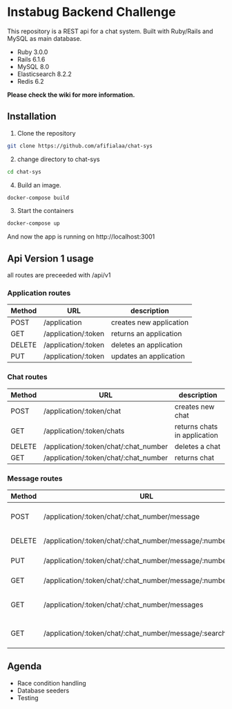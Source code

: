 # Instabug Backend Challenge

This repository is a REST api for a chat system. Built with Ruby/Rails and MySQL as main database.
* Ruby 3.0.0
* Rails 6.1.6
* MySQL 8.0
* Elasticsearch 8.2.2
* Redis 6.2

**Please check the wiki for more information.**

## Installation

1. Clone the repository
```bash
git clone https://github.com/afifialaa/chat-sys
```
2. change directory to chat-sys
```bash
cd chat-sys
```
4. Build an image.
```bash
docker-compose build
```
3. Start the containers
```bash
docker-compose up
```
And now the app is running on http://localhost:3001

## Api Version 1 usage

all routes are preceeded with /api/v1

### Application routes

| Method        | URL                  | description            |
| ------------- | -------------        |-------------           |
| POST          | /application  |creates new application  |
| GET           | /application/:token  |returns an application|
| DELETE        | /application/:token  |deletes an application|
| PUT           | /application/:token  |updates an application|

### Chat routes

| Method        | URL                  | description            |
| ------------- | -------------        |-------------           |
| POST          | /application/:token/chat  |creates new chat  |
| GET           | /application/:token/chats  |returns chats in application|
| DELETE        | /application/:token/chat/:chat_number |deletes a chat|
| GET        | /application/:token/chat/:chat_number |returns chat|

### Message routes

| Method        | URL                  | description            |
| ------------- | -------------        |-------------           |
| POST          | /application/:token/chat/:chat_number/message  |creates a new message  |
| DELETE           | /application/:token/chat/:chat_number/message/:number  |deletes a message|
| PUT           | /application/:token/chat/:chat_number/message/:number  |updates a message|
| GET           | /application/:token/chat/:chat_number/message/:number  |returns a message|
| GET           | /application/:token/chat/:chat_number/messages |returns messages in a chat|
| GET           | /application/:token/chat/:chat_number/message/:search/:query  |return matching messages|

## Agenda
* Race condition handling
* Database seeders
* Testing
